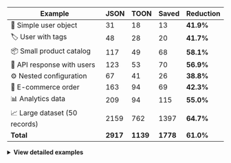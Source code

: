 | Example | JSON | TOON | Saved | Reduction |
|---------|------|------|-------|-----------|
| 👤 Simple user object | 31 | 18 | 13 | **41.9%** |
| 🏷️ User with tags | 48 | 28 | 20 | **41.7%** |
| 📦 Small product catalog | 117 | 49 | 68 | **58.1%** |
| 👥 API response with users | 123 | 53 | 70 | **56.9%** |
| ⚙️ Nested configuration | 67 | 41 | 26 | **38.8%** |
| 🛒 E-commerce order | 163 | 94 | 69 | **42.3%** |
| 📊 Analytics data | 209 | 94 | 115 | **55.0%** |
| 📈 Large dataset (50 records) | 2159 | 762 | 1397 | **64.7%** |
| **Total** | **2917** | **1139** | **1778** | **61.0%** |

<details>
<summary><strong>View detailed examples</strong></summary>

### 📦 Small product catalog

**Savings: 68 tokens (58.1% reduction)**

**JSON** (117 tokens):

```json
{
  "items": [
    {
      "sku": "A1",
      "name": "Widget",
      "qty": 2,
      "price": 9.99
    },
    {
      "sku": "B2",
      "name": "Gadget",
      "qty": 1,
      "price": 14.5
    },
    {
      "sku": "C3",
      "name": "Doohickey",
      "qty": 5,
      "price": 7.25
    }
  ]
}
```

**TOON** (49 tokens):

```
items[3]{sku,name,qty,price}:
  A1,Widget,2,9.99
  B2,Gadget,1,14.5
  C3,Doohickey,5,7.25
```

---

### 👥 API response with users

**Savings: 70 tokens (56.9% reduction)**

**JSON** (123 tokens):

```json
{
  "users": [
    {
      "id": 1,
      "name": "Alice",
      "email": "alice@example.com",
      "active": true
    },
    {
      "id": 2,
      "name": "Bob",
      "email": "bob@example.com",
      "active": true
    },
    {
      "id": 3,
      "name": "Charlie",
      "email": "charlie@example.com",
      "active": false
    }
  ],
  "total": 3,
  "page": 1
}
```

**TOON** (53 tokens):

```
users[3]{id,name,email,active}:
  1,Alice,alice@example.com,true
  2,Bob,bob@example.com,true
  3,Charlie,charlie@example.com,false
total: 3
page: 1
```

---

### 📊 Analytics data

**Savings: 115 tokens (55.0% reduction)**

**JSON** (209 tokens):

```json
{
  "metrics": [
    {
      "date": "2025-01-01",
      "views": 1234,
      "clicks": 89,
      "conversions": 12
    },
    {
      "date": "2025-01-02",
      "views": 2345,
      "clicks": 156,
      "conversions": 23
    },
    {
      "date": "2025-01-03",
      "views": 1890,
      "clicks": 123,
      "conversions": 18
    },
    {
      "date": "2025-01-04",
      "views": 3456,
      "clicks": 234,
      "conversions": 34
    },
    {
      "date": "2025-01-05",
      "views": 2789,
      "clicks": 178,
      "conversions": 27
    }
  ]
}
```

**TOON** (94 tokens):

```
metrics[5]{date,views,clicks,conversions}:
  2025-01-01,1234,89,12
  2025-01-02,2345,156,23
  2025-01-03,1890,123,18
  2025-01-04,3456,234,34
  2025-01-05,2789,178,27
```

</details>
